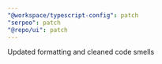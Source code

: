 ```yaml
---
"@workspace/typescript-config": patch
"serpeo": patch
"@repo/ui": patch
---
```


Updated formatting and cleaned code smells

